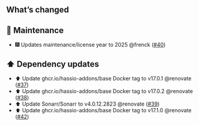 ## What’s changed

## 🧰 Maintenance

- 🎆 Updates maintenance/license year to 2025 @frenck ([#40](https://github.com/hassio-addons/addon-sonarr/pull/40))

## ⬆️ Dependency updates

- ⬆️ Update ghcr.io/hassio-addons/base Docker tag to v17.0.1 @renovate ([#37](https://github.com/hassio-addons/addon-sonarr/pull/37))
- ⬆️ Update ghcr.io/hassio-addons/base Docker tag to v17.0.2 @renovate ([#38](https://github.com/hassio-addons/addon-sonarr/pull/38))
- ⬆️ Update Sonarr/Sonarr to v4.0.12.2823 @renovate ([#39](https://github.com/hassio-addons/addon-sonarr/pull/39))
- ⬆️ Update ghcr.io/hassio-addons/base Docker tag to v17.1.0 @renovate ([#42](https://github.com/hassio-addons/addon-sonarr/pull/42))
